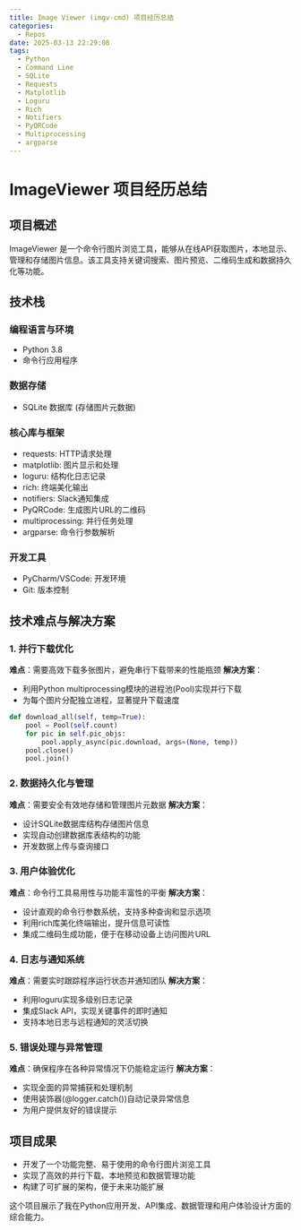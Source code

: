```yaml
---
title: Image Viewer (imgv-cmd) 项目经历总结
categories:
  - Repos
date: 2025-03-13 22:29:08
tags:
  - Python
  - Command Line
  - SQLite
  - Requests
  - Matplotlib
  - Loguru
  - Rich
  - Notifiers
  - PyQRCode
  - Multiprocessing
  - argparse
---
```


# ImageViewer 项目经历总结

## 项目概述
ImageViewer 是一个命令行图片浏览工具，能够从在线API获取图片，本地显示、管理和存储图片信息。该工具支持关键词搜索、图片预览、二维码生成和数据持久化等功能。

## 技术栈

### 编程语言与环境
- Python 3.8
- 命令行应用程序

### 数据存储
- SQLite 数据库 (存储图片元数据)

### 核心库与框架
- requests: HTTP请求处理
- matplotlib: 图片显示和处理
- loguru: 结构化日志记录
- rich: 终端美化输出
- notifiers: Slack通知集成
- PyQRCode: 生成图片URL的二维码
- multiprocessing: 并行任务处理
- argparse: 命令行参数解析

### 开发工具
- PyCharm/VSCode: 开发环境
- Git: 版本控制

## 技术难点与解决方案

### 1. 并行下载优化
**难点**：需要高效下载多张图片，避免串行下载带来的性能瓶颈
**解决方案**：
- 利用Python multiprocessing模块的进程池(Pool)实现并行下载
- 为每个图片分配独立进程，显著提升下载速度

```python
def download_all(self, temp=True):
    pool = Pool(self.count)
    for pic in self.pic_objs:
        pool.apply_async(pic.download, args=(None, temp))
    pool.close()
    pool.join()
```

### 2. 数据持久化与管理
**难点**：需要安全有效地存储和管理图片元数据
**解决方案**：
- 设计SQLite数据库结构存储图片信息
- 实现自动创建数据库表结构的功能
- 开发数据上传与查询接口

### 3. 用户体验优化
**难点**：命令行工具易用性与功能丰富性的平衡
**解决方案**：
- 设计直观的命令行参数系统，支持多种查询和显示选项
- 利用rich库美化终端输出，提升信息可读性
- 集成二维码生成功能，便于在移动设备上访问图片URL

### 4. 日志与通知系统
**难点**：需要实时跟踪程序运行状态并通知团队
**解决方案**：
- 利用loguru实现多级别日志记录
- 集成Slack API，实现关键事件的即时通知
- 支持本地日志与远程通知的灵活切换

### 5. 错误处理与异常管理
**难点**：确保程序在各种异常情况下仍能稳定运行
**解决方案**：
- 实现全面的异常捕获和处理机制
- 使用装饰器(@logger.catch())自动记录异常信息
- 为用户提供友好的错误提示

## 项目成果
- 开发了一个功能完整、易于使用的命令行图片浏览工具
- 实现了高效的并行下载、本地预览和数据管理功能
- 构建了可扩展的架构，便于未来功能扩展

这个项目展示了我在Python应用开发、API集成、数据管理和用户体验设计方面的综合能力。